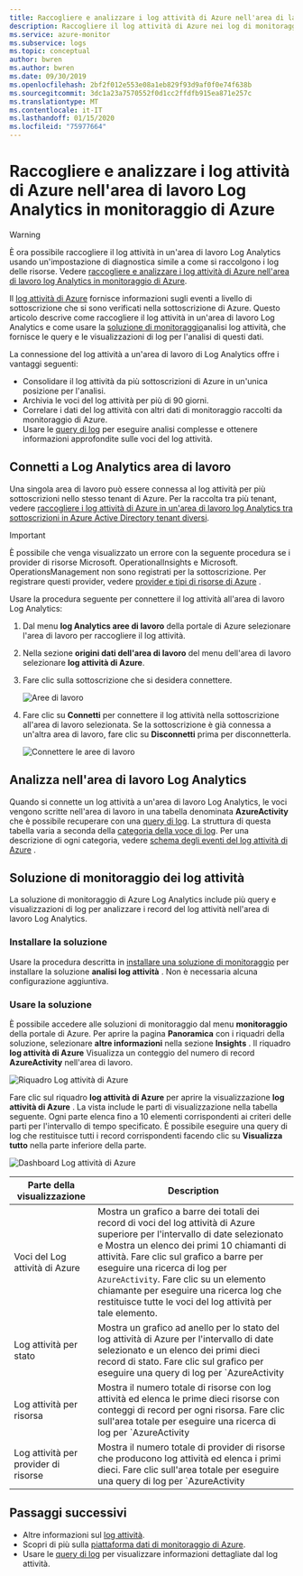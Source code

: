 ```yaml
---
title: Raccogliere e analizzare i log attività di Azure nell'area di lavoro Log Analytics | Microsoft Docs
description: Raccogliere il log attività di Azure nei log di monitoraggio di Azure e usare la soluzione di monitoraggio per analizzare e cercare il log attività di Azure in tutte le sottoscrizioni di Azure.
ms.service: azure-monitor
ms.subservice: logs
ms.topic: conceptual
author: bwren
ms.author: bwren
ms.date: 09/30/2019
ms.openlocfilehash: 2bf2f012e553e08a1eb829f93d9af0f0e74f638b
ms.sourcegitcommit: 3dc1a23a7570552f0d1cc2ffdfb915ea871e257c
ms.translationtype: MT
ms.contentlocale: it-IT
ms.lasthandoff: 01/15/2020
ms.locfileid: "75977664"
---
```

# <a name="collect-and-analyze-azure-activity-logs-in-log-analytics-workspace-in-azure-monitor"></a>Raccogliere e analizzare i log attività di Azure nell'area di lavoro Log Analytics in monitoraggio di Azure

> [!WARNING]
> È ora possibile raccogliere il log attività in un'area di lavoro Log Analytics usando un'impostazione di diagnostica simile a come si raccolgono i log delle risorse. Vedere [raccogliere e analizzare i log attività di Azure nell'area di lavoro log Analytics in monitoraggio di Azure](diagnostic-settings-legacy.md).

Il [log attività di Azure](platform-logs-overview.md) fornisce informazioni sugli eventi a livello di sottoscrizione che si sono verificati nella sottoscrizione di Azure. Questo articolo descrive come raccogliere il log attività in un'area di lavoro Log Analytics e come usare la [soluzione di monitoraggio](../insights/solutions.md)analisi log attività, che fornisce le query e le visualizzazioni di log per l'analisi di questi dati. 

La connessione del log attività a un'area di lavoro di Log Analytics offre i vantaggi seguenti:

- Consolidare il log attività da più sottoscrizioni di Azure in un'unica posizione per l'analisi.
- Archivia le voci del log attività per più di 90 giorni.
- Correlare i dati del log attività con altri dati di monitoraggio raccolti da monitoraggio di Azure.
- Usare le [query di log](../log-query/log-query-overview.md) per eseguire analisi complesse e ottenere informazioni approfondite sulle voci del log attività.

## <a name="connect-to-log-analytics-workspace"></a>Connetti a Log Analytics area di lavoro
Una singola area di lavoro può essere connessa al log attività per più sottoscrizioni nello stesso tenant di Azure. Per la raccolta tra più tenant, vedere [raccogliere i log attività di Azure in un'area di lavoro log Analytics tra sottoscrizioni in Azure Active Directory tenant diversi](activity-log-collect-tenants.md).

> [!IMPORTANT]
> È possibile che venga visualizzato un errore con la seguente procedura se i provider di risorse Microsoft. OperationalInsights e Microsoft. OperationsManagement non sono registrati per la sottoscrizione. Per registrare questi provider, vedere [provider e tipi di risorse di Azure](../../azure-resource-manager/management/resource-providers-and-types.md) .

Usare la procedura seguente per connettere il log attività all'area di lavoro Log Analytics:

1. Dal menu **log Analytics aree di lavoro** della portale di Azure selezionare l'area di lavoro per raccogliere il log attività.
1. Nella sezione **origini dati dell'area di lavoro** del menu dell'area di lavoro selezionare **log attività di Azure**.
1. Fare clic sulla sottoscrizione che si desidera connettere.

    ![Aree di lavoro](media/activity-log-export/workspaces.png)

1. Fare clic su **Connetti** per connettere il log attività nella sottoscrizione all'area di lavoro selezionata. Se la sottoscrizione è già connessa a un'altra area di lavoro, fare clic su **Disconnetti** prima per disconnetterla.

    ![Connettere le aree di lavoro](media/activity-log-export/connect-workspace.png)

## <a name="analyze-in-log-analytics-workspace"></a>Analizza nell'area di lavoro Log Analytics
Quando si connette un log attività a un'area di lavoro Log Analytics, le voci vengono scritte nell'area di lavoro in una tabella denominata **AzureActivity** che è possibile recuperare con una [query di log](../log-query/log-query-overview.md). La struttura di questa tabella varia a seconda della [categoria della voce di log](activity-log-view.md#categories-in-the-activity-log). Per una descrizione di ogni categoria, vedere [schema degli eventi del log attività di Azure](activity-log-schema.md) .

## <a name="activity-logs-analytics-monitoring-solution"></a>Soluzione di monitoraggio dei log attività
La soluzione di monitoraggio di Azure Log Analytics include più query e visualizzazioni di log per analizzare i record del log attività nell'area di lavoro Log Analytics.

### <a name="install-the-solution"></a>Installare la soluzione
Usare la procedura descritta in [installare una soluzione di monitoraggio](../insights/solutions.md#install-a-monitoring-solution) per installare la soluzione **analisi log attività** . Non è necessaria alcuna configurazione aggiuntiva.

### <a name="use-the-solution"></a>Usare la soluzione
È possibile accedere alle soluzioni di monitoraggio dal menu **monitoraggio** della portale di Azure. Per aprire la pagina **Panoramica** con i riquadri della soluzione, selezionare **altre informazioni** nella sezione **Insights** . Il riquadro **log attività di Azure** Visualizza un conteggio del numero di record **AzureActivity** nell'area di lavoro.

![Riquadro Log attività di Azure](media/collect-activity-logs/azure-activity-logs-tile.png)


Fare clic sul riquadro **log attività di Azure** per aprire la visualizzazione **log attività di Azure** . La vista include le parti di visualizzazione nella tabella seguente. Ogni parte elenca fino a 10 elementi corrispondenti ai criteri delle parti per l'intervallo di tempo specificato. È possibile eseguire una query di log che restituisce tutti i record corrispondenti facendo clic su **Visualizza tutto** nella parte inferiore della parte.

![Dashboard Log attività di Azure](media/collect-activity-logs/activity-log-dash.png)

| Parte della visualizzazione | Description |
| --- | --- |
| Voci del Log attività di Azure | Mostra un grafico a barre dei totali dei record di voci del log attività di Azure superiore per l'intervallo di date selezionato e Mostra un elenco dei primi 10 chiamanti di attività. Fare clic sul grafico a barre per eseguire una ricerca di log per `AzureActivity`. Fare clic su un elemento chiamante per eseguire una ricerca log che restituisce tutte le voci del log attività per tale elemento. |
| Log attività per stato | Mostra un grafico ad anello per lo stato del log attività di Azure per l'intervallo di date selezionato e un elenco dei primi dieci record di stato. Fare clic sul grafico per eseguire una query di log per `AzureActivity | summarize AggregatedValue = count() by ActivityStatus`. Fare clic su un elemento di stato per eseguire una ricerca log che restituisce tutte le voci del log attività per il record di stato. |
| Log attività per risorsa | Mostra il numero totale di risorse con log attività ed elenca le prime dieci risorse con conteggi di record per ogni risorsa. Fare clic sull'area totale per eseguire una ricerca di log per `AzureActivity | summarize AggregatedValue = count() by Resource`, che mostra tutte le risorse di Azure disponibili per la soluzione. Fare clic su una risorsa per eseguire una query di log che restituisce tutti i record di attività per tale risorsa. |
| Log attività per provider di risorse | Mostra il numero totale di provider di risorse che producono log attività ed elenca i primi dieci. Fare clic sull'area totale per eseguire una query di log per `AzureActivity | summarize AggregatedValue = count() by ResourceProvider`, che Mostra tutti i provider di risorse di Azure. Fare clic su un provider di risorse per eseguire una query di log che restituisce tutti i record di attività per il provider. |

## <a name="next-steps"></a>Passaggi successivi

- Altre informazioni sul [log attività](platform-logs-overview.md).
- Scopri di più sulla [piattaforma dati di monitoraggio di Azure](data-platform.md).
- Usare le [query di log](../log-query/log-query-overview.md) per visualizzare informazioni dettagliate dal log attività.
